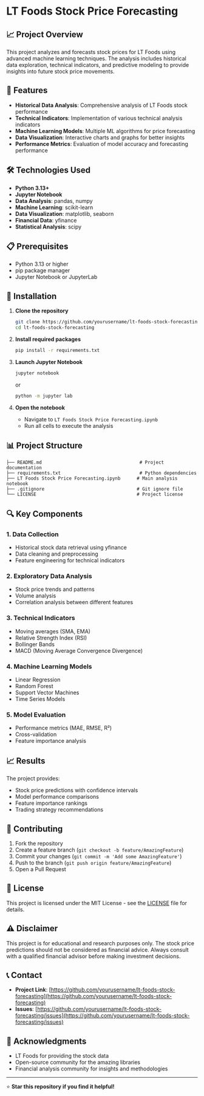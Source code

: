 # LT Foods Stock Price Forecasting

## 📈 Project Overview

This project analyzes and forecasts stock prices for LT Foods using advanced machine learning techniques. The analysis includes historical data exploration, technical indicators, and predictive modeling to provide insights into future stock price movements.

## 🚀 Features

- **Historical Data Analysis**: Comprehensive analysis of LT Foods stock performance
- **Technical Indicators**: Implementation of various technical analysis indicators
- **Machine Learning Models**: Multiple ML algorithms for price forecasting
- **Data Visualization**: Interactive charts and graphs for better insights
- **Performance Metrics**: Evaluation of model accuracy and forecasting performance

## 🛠️ Technologies Used

- **Python 3.13+**
- **Jupyter Notebook**
- **Data Analysis**: pandas, numpy
- **Machine Learning**: scikit-learn
- **Data Visualization**: matplotlib, seaborn
- **Financial Data**: yfinance
- **Statistical Analysis**: scipy

## 📋 Prerequisites

- Python 3.13 or higher
- pip package manager
- Jupyter Notebook or JupyterLab

## 🚀 Installation

1. **Clone the repository**
   ```bash
   git clone https://github.com/yourusername/lt-foods-stock-forecasting.git
   cd lt-foods-stock-forecasting
   ```

2. **Install required packages**
   ```bash
   pip install -r requirements.txt
   ```

3. **Launch Jupyter Notebook**
   ```bash
   jupyter notebook
   ```
   or
   ```bash
   python -m jupyter lab
   ```

4. **Open the notebook**
   - Navigate to `LT Foods Stock Price Forecasting.ipynb`
   - Run all cells to execute the analysis

## 📊 Project Structure

```
├── README.md                                    # Project documentation
├── requirements.txt                             # Python dependencies
├── LT Foods Stock Price Forecasting.ipynb      # Main analysis notebook
├── .gitignore                                  # Git ignore file
└── LICENSE                                     # Project license
```

## 🔍 Key Components

### 1. Data Collection
- Historical stock data retrieval using yfinance
- Data cleaning and preprocessing
- Feature engineering for technical indicators

### 2. Exploratory Data Analysis
- Stock price trends and patterns
- Volume analysis
- Correlation analysis between different features

### 3. Technical Indicators
- Moving averages (SMA, EMA)
- Relative Strength Index (RSI)
- Bollinger Bands
- MACD (Moving Average Convergence Divergence)

### 4. Machine Learning Models
- Linear Regression
- Random Forest
- Support Vector Machines
- Time Series Models

### 5. Model Evaluation
- Performance metrics (MAE, RMSE, R²)
- Cross-validation
- Feature importance analysis

## 📈 Results

The project provides:
- Stock price predictions with confidence intervals
- Model performance comparisons
- Feature importance rankings
- Trading strategy recommendations

## 🤝 Contributing

1. Fork the repository
2. Create a feature branch (`git checkout -b feature/AmazingFeature`)
3. Commit your changes (`git commit -m 'Add some AmazingFeature'`)
4. Push to the branch (`git push origin feature/AmazingFeature`)
5. Open a Pull Request

## 📝 License

This project is licensed under the MIT License - see the [LICENSE](LICENSE) file for details.

## ⚠️ Disclaimer

This project is for educational and research purposes only. The stock price predictions should not be considered as financial advice. Always consult with a qualified financial advisor before making investment decisions.

## 📞 Contact

- **Project Link**: [https://github.com/yourusername/lt-foods-stock-forecasting](https://github.com/yourusername/lt-foods-stock-forecasting)
- **Issues**: [https://github.com/yourusername/lt-foods-stock-forecasting/issues](https://github.com/yourusername/lt-foods-stock-forecasting/issues)

## 🙏 Acknowledgments

- LT Foods for providing the stock data
- Open-source community for the amazing libraries
- Financial analysis community for insights and methodologies

---

⭐ **Star this repository if you find it helpful!**
